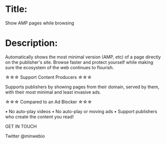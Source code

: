 
# Title:

Show AMP pages while browsing

# Description:

Automatically shows the most minimal version (AMP, etc) of a page directly on the publisher's site.  Browse faster and protect yourself while making sure the ecosystem of the web continues to flourish.

☆☆☆ Support Content Producers ☆☆☆

Supports publishers by showing pages from their domain, served by them, with their most minimal and least invasive ads.

☆☆☆ Compared to an Ad Blocker ☆☆☆

• No auto-play videos
• No auto-play or moving ads
• Support publishers who create the content you read!

GET IN TOUCH

Twitter @minwebio
